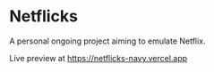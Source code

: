 # Netflicks

A personal ongoing project aiming to emulate Netflix.
<p>Live preview at <a href="https://netflicks-navy.vercel.app/">https://netflicks-navy.vercel.app</a></p>
